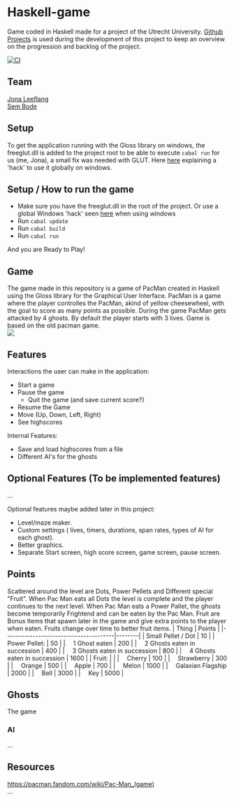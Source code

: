 # Haskell-game
Game coded in Haskell made for a project of the Utrecht University. 
[Github Projects](https://docs.github.com/en/issues/planning-and-tracking-with-projects) is used during the development of this project to keep an overview on the progression and backlog of the project. 

[![CI](https://github.com/ChromaChroma/haskell-game/actions/workflows/ci.yml/badge.svg)](https://github.com/ChromaChroma/haskell-game/actions/workflows/ci.yml)

## Team
[Jona Leeflang](https://github.com/ChromaChroma)  
[Sem Bode](https://github.com/Sembodi)  

## Setup
To get the application running with the Gloss library on windows, the freeglut.dll is added to the project root to be able to execute `cabal run`
for us (me, Jona), a small fix was needed with GLUT. 
Here [here](https://stackoverflow.com/questions/8956387/cant-get-freeglut-to-work-with-haskell-on-windows) explaining a 'hack' to use it globally on windows.

## Setup / How to run the game
- Make sure you have the freeglut.dll in the root of the project. Or use a global Windows 'hack' seen [here](https://stackoverflow.com/questions/8956387/cant-get-freeglut-to-work-with-haskell-on-windows) when using windows
- Run `cabal update`
- Run `cabal build`
- Run `cabal run`  

And you are Ready to Play!

## Game
The game made in this repository is a game of PacMan created in Haskell using the Gloss library for the Graphical User Interface. PacMan is a game where the player controlles the PacMan, akind of yellow cheesewheel, with the goal to score as many points as possible. During the game PacMan gets attacked by 4 ghosts. By default the player starts with 3 lives. 
Game is based on the old pacman game.  
![](https://static.wikia.nocookie.net/pacman/images/a/a0/Puck_Man_%28Arcade%29_%28MAME_0.235%29.png/revision/latest?cb=20210910125345)


## Features
Interactions the user can make in the application: 
- Start a game
- Pause the game
  - Quit the game (and save current score?)
- Resume the Game
- Move (Up, Down, Left, Right)
- See highscores

Internal Features:
- Save and load highscores from a file
- Different AI's for the ghosts

## Optional Features (To be implemented features)
...

Optional features maybe added later in this project:
- Level/maze maker.
- Custom settings ( lives, timers, durations, span rates, types of AI for each ghost).
- Better graphics.
- Separate Start screen, high score screen, game screen, pause screen.



## Points
Scattered around the level are Dots, Power Pellets and Different special "Fruit". When Pac Man eats all Dots the level is complete and the player continues to the next level. When Pac Man eats a Power Pallet, the ghosts become temporarily Frightend and can be eaten by the Pac Man. Fruit are Bonus Items that spawn later in the game and give extra points to the player when eaten. Fruits change over time to better fruit items.
| Thing                                 | Points |
|---------------------------------------|--------|
| Small Pellet / Dot                    | 10     |
| Power Pellet:                         | 50     |
|   &emsp;1 Ghost eaten                 | 200    |
|   &emsp;2 Ghosts eaten in succession  | 400    |
|   &emsp;3 Ghosts eaten in succession  | 800    |
|   &emsp;4 Ghosts eaten in succession  | 1600   |
| Fruit:                                |        |
|   &emsp;Cherry                        | 100    |
|   &emsp;Strawberry                    | 300    |
|   &emsp;Orange                        | 500    |
|   &emsp;Apple                         | 700    |
|   &emsp;Melon                         | 1000   |
|   &emsp;Galaxian Flagship             | 2000   |
|   &emsp;Bell                          | 3000   |
|   &emsp;Key                           | 5000   |

## Ghosts
The game
### AI
...

## Resources
https://pacman.fandom.com/wiki/Pac-Man_(game)  
...